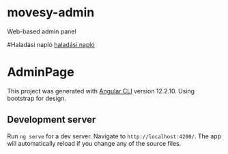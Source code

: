 # movesy-admin
Web-based admin panel

#Haladási napló
[haladási napló](https://github.com/Movesy/movesy-admin/blob/master/haladasinaplo.md)

# AdminPage

This project was generated with [Angular CLI](https://github.com/angular/angular-cli) version 12.2.10. Using bootstrap for design.

## Development server

Run `ng serve` for a dev server. Navigate to `http://localhost:4200/`. The app will automatically reload if you change any of the source files.
